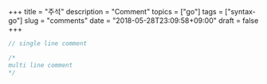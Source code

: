 +++
title = "주석"
description = "Comment"
topics = ["go"]
tags = ["syntax-go"]
slug = "comments"
date = "2018-05-28T23:09:58+09:00"
draft = false
+++

```go
// single line comment

/*
multi line comment
*/
```

